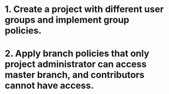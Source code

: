 # 1. Create a project with different user groups and implement group policies.

# 2. Apply branch policies that only project administrator can access master branch, and contributors cannot have access.
